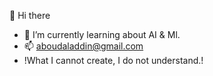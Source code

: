 👋 Hi there
- 🌱 I’m currently learning about AI & Ml.
- 📫 aboudaladdin@gmail.com
- !What I cannot create, I do not understand.!

<!---
aboudaladdin/aboudaladdin is a ✨ special ✨ repository because its `README.md` (this file) appears on your GitHub profile.
You can click the Preview link to take a look at your changes.
--->
